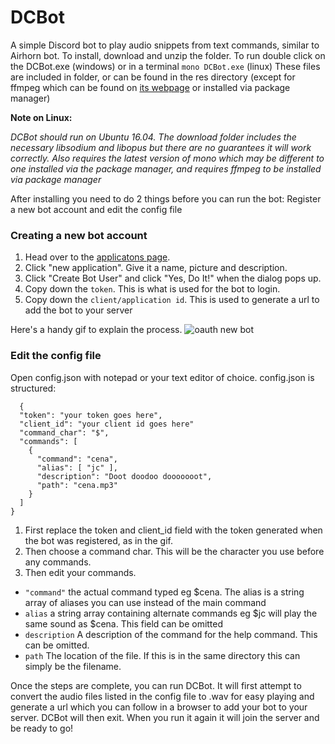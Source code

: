 # DCBot
A simple Discord bot to play audio snippets from text commands, similar to Airhorn bot.
To install, download and unzip the folder. To run double click on the DCBot.exe (windows) or in a terminal `mono DCBot.exe` (linux)
These files are included in folder, or can be found in the res directory (except for ffmpeg which can be found on [its webpage](https://ffmpeg.org/) or installed via package manager)

**Note on Linux:**

*DCBot should run on Ubuntu 16.04. The download folder includes the necessary libsodium and libopus but there are no guarantees it will work correctly. Also requires the latest version of mono which may be different to one installed via the package manager, and requires ffmpeg to be installed via package manager*

After installing you need to do 2 things before you can run the bot: Register a new bot account and edit the config file

### Creating a new bot account

1. Head over to the [applicatons page](https://discordapp.com/developers/applications/me).
2. Click "new application". Give it a name, picture and description.
3. Click "Create Bot User" and click "Yes, Do It!" when the dialog pops up.
4. Copy down the `token`. This is what is used for the bot to login.
5. Copy down the `client/application id`. This is used to generate a url to add the bot to your server

Here's a handy gif to explain the process. ![oauth new bot](https://i.imgur.com/Y2ouW7I.gif)

### Edit the config file
Open config.json with notepad or your text editor of choice. config.json is structured:

```
  {
  "token": "your token goes here",
  "client_id": "your client id goes here"
  "command_char": "$",
  "commands": [
    {
      "command": "cena",
      "alias": [ "jc" ],
      "description": "Doot doodoo dooooooot",
      "path": "cena.mp3"
    }
  ]
}
```

1. First replace the token and client_id field with the token generated when the bot was registered, as in the gif.
2. Then choose a command char. This will be the character you use before any commands.
3. Then edit your commands.

- `"command"` the actual command typed eg $cena. The alias is a string array of aliases you can use instead of the main command
- `alias` a string array containing alternate commands eg $jc will play the same sound as \$cena. This field can be omitted
- `description` A description of the command for the help command. This can be omitted.
- `path` The location of the file. If this is in the same directory this can simply be the filename.

Once the steps are complete, you can run DCBot. It will first attempt to convert the audio files listed in the config file to .wav for easy playing and generate a url which you can follow in a browser to add your bot to your server. DCBot will then exit. When you run it again it will join the server and be ready to go!
